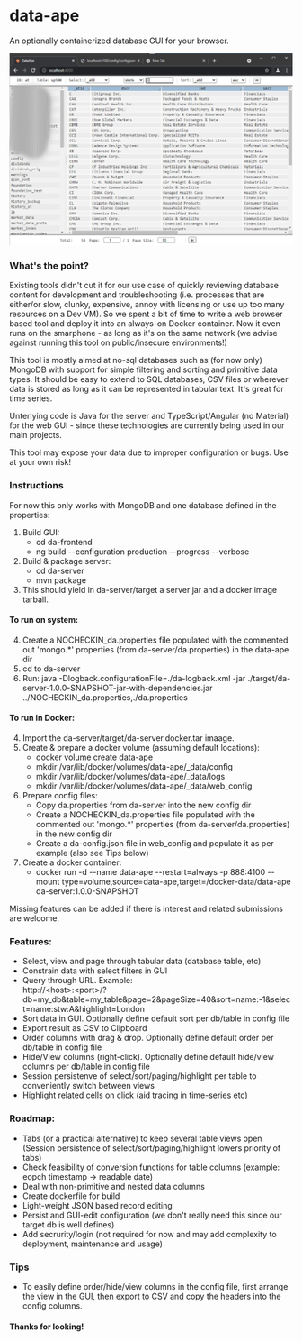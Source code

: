 # data-ape
An optionally containerized database GUI for your browser.

![plot](./data-ape.png)

### What's the point?
Existing tools didn't cut it for our use case of quickly reviewing database content for development and troubleshooting (i.e. processes that are either/or slow, clunky, expensive, annoy with licensing or use up too many resources on a Dev VM). So we spent a bit of time to write a web browser based tool and deploy it into an always-on Docker container. Now it even runs on the smarphone - as long as it's on the same network (we advise against running this tool on public/insecure environments!)

This tool is mostly aimed at no-sql databases such as (for now only) MongoDB with support for simple filtering and sorting and primitive data types. It should be easy to extend to SQL databases, CSV files or wherever data is stored as long as it can be represented in tabular text. It's great for time series.

Unterlying code is Java for the server and TypeScript/Angular (no Material) for the web GUI - since these technologies are currently being used in our main projects.

This tool may expose your data due to improper configuration or bugs. Use at your own risk!

### Instructions

For now this only works with MongoDB and one database defined in the properties:

1. Build GUI:
   - cd da-frontend
   - ng build --configuration production --progress --verbose
2. Build & package server:
   - cd da-server
   - mvn package
3. This should yield in da-server/target a server jar and a docker image tarball.

#### To run on system:

4. Create a NOCHECKIN_da.properties file populated with the commented out 'mongo.*' properties (from da-server/da.properties) in the data-ape dir
4. cd to da-server
6. Run: java -Dlogback.configurationFile=./da-logback.xml -jar ./target/da-server-1.0.0-SNAPSHOT-jar-with-dependencies.jar ../NOCHECKIN_da.properties,./da.properties

#### To run in Docker:

4. Import the da-server/target/da-server.docker.tar imaage.
5. Create & prepare a docker volume (assuming default locations):
   - docker volume create data-ape
   - mkdir /var/lib/docker/volumes/data-ape/_data/config
   - mkdir /var/lib/docker/volumes/data-ape/_data/logs
   - mkdir /var/lib/docker/volumes/data-ape/_data/web_config
6. Prepare config files:
   - Copy da.properties from da-server into the new config dir
   - Create a NOCHECKIN_da.properties file populated with the commented out 'mongo.*' properties (from da-server/da.properties) in the new config dir
   - Create a da-config.json file in web_config and populate it as per example (also see Tips below)
7. Create a docker container:
   - docker run -d --name data-ape --restart=always -p 888:4100 --mount type=volume,source=data-ape,target=/docker-data/data-ape da-server:1.0.0-SNAPSHOT

Missing features can be added if there is interest and related submissions are welcome.

### Features:
   - Select, view and page through tabular data (database table, etc)
   - Constrain data with select filters in GUI
   - Query through URL. Example:  
     http://&lt;host&gt;:&lt;port&gt;/?db=my_db&table=my_table&page=2&pageSize=40&sort=name:-1&select=name:stw:A&highlight=London
   - Sort data in GUI. Optionally define default sort per db/table in config file
   - Export result as CSV to Clipboard
   - Order columns with drag & drop. Optionally define default order per db/table in config file
   - Hide/View columns (right-click). Optionally define default hide/view columns per db/table in config file
   - Session persistenve of select/sort/paging/highlight per table to conveniently switch between views
   - Highlight related cells on click (aid tracing in time-series etc)

### Roadmap:
   - Tabs (or a practical alternative) to keep several table views open (Session persistence of select/sort/paging/highlight lowers priority of tabs)
   - Check feasibility of conversion functions for table columns (example: eopch timestamp -> readable date)
   - Deal with non-primitive and nested data columns
   - Create dockerfile for build
   - Light-weight JSON based record editing
   - Persist and GUI-edit configuration (we don't really need this since our target db is well defines)
   - Add secrurity/login (not required for now and may add complexity to deployment, maintenance and usage)

### Tips
   - To easily define order/hide/view columns in the config file, first arrange the view in the GUI, then export to CSV and copy the headers into the config columns.


#### Thanks for looking!

